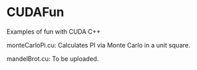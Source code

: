 # CUDAFun

Examples of fun with CUDA C++

monteCarloPi.cu: Calculates PI via Monte Carlo in a unit square.

mandelBrot.cu: To be uploaded.
